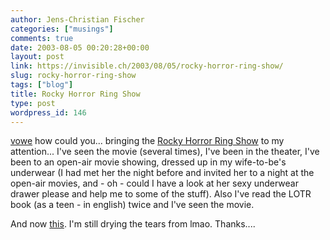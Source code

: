 ```yaml
---
author: Jens-Christian Fischer
categories: ["musings"]
comments: true
date: 2003-08-05 00:20:28+00:00
layout: post
link: https://invisible.ch/2003/08/05/rocky-horror-ring-show/
slug: rocky-horror-ring-show
tags: ["blog"]
title: Rocky Horror Ring Show
type: post
wordpress_id: 146
---
```


[vowe](https://vowe.net) how could you... bringing the [Rocky Horror Ring Show](https://ringwench.bravepages.com/rocky.html) to my attention...
I've seen the movie (several times), I've been in the theater, I've been to an open-air movie showing, dressed up in my wife-to-be's underwear (I had met her the night before and invited her to a night at the open-air movies, and - oh - could I have a look at her sexy underwear drawer please and help me to some of the stuff).
Also I've read the LOTR book (as a teen - in english) twice and I've seen the movie.

And now [this](https://ringwench.bravepages.com/rocky.html). I'm still drying the tears from lmao.
Thanks....
